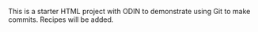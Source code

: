 This is a starter HTML project with ODIN to demonstrate using Git to make commits.
Recipes will be added.